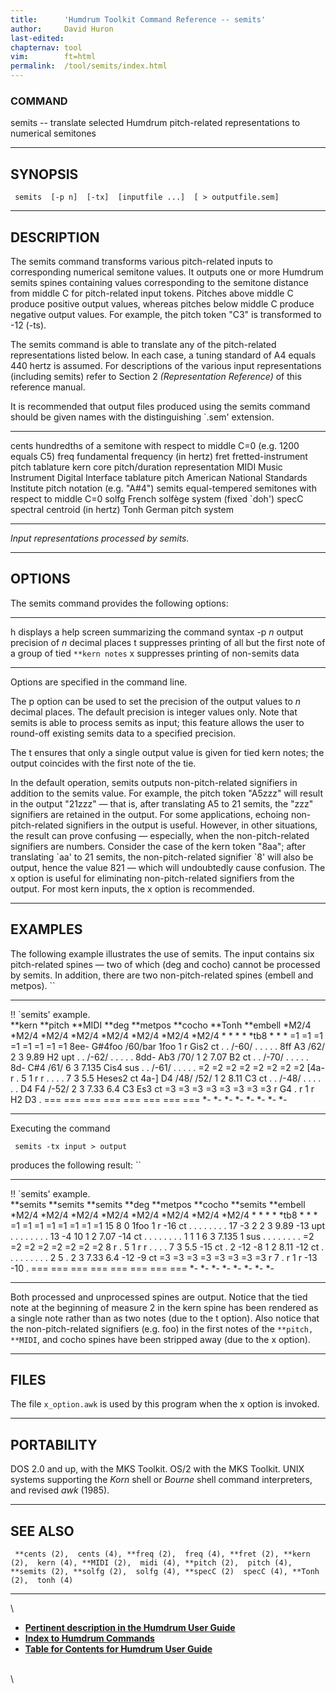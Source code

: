 ```yaml
---
title:		'Humdrum Toolkit Command Reference -- semits'
author:		David Huron
last-edited:	
chapternav:	tool
vim:		ft=html
permalink:	/tool/semits/index.html
---
```


### COMMAND

<span class="tool">semits</span> -- translate selected Humdrum pitch-related representations
to numerical semitones

------------------------------------------------------------------------

## SYNOPSIS ##

` semits  [-p n]  [-tx]  [inputfile ...]  [ > outputfile.sem]`

------------------------------------------------------------------------

## DESCRIPTION ##

The <span class="tool">semits</span> command transforms various pitch-related inputs to
corresponding numerical semitone values. It outputs one or more Humdrum
<span class="rep">semits</span> spines containing values corresponding to the semitone
distance from middle C for pitch-related input tokens. Pitches above
middle C produce positive output values, whereas pitches below middle C
produce negative output values. For example, the <span class="rep">pitch</span> token \"C3\"
is transformed to -12 (-ts).

The <span class="tool">semits</span> command is able to translate any of the pitch-related
representations listed below. In each case, a tuning standard of A4
equals 440 hertz is assumed. For descriptions of the various input
representations (including <span class="rep">semits</span>) refer to Section 2
*(Representation Reference)* of this reference manual.

It is recommended that output files produced using the <span class="tool">semits</span>
command should be given names with the distinguishing \`.sem\'
extension.

------------ ---------------------------------------------------------------------------
<span class="rep">cents</span>    hundredths of a semitone with respect to middle C=0 (e.g. 1200 equals C5)
<span class="rep">freq</span>     fundamental frequency (in hertz)
<span class="rep">fret</span>     fretted-instrument pitch tablature
<span class="rep">kern</span>     core pitch/duration representation
<span class="rep">MIDI</span>     Music Instrument Digital Interface tablature
<span class="rep">pitch</span>    American National Standards Institute pitch notation (e.g. \"A\#4\")
<span class="rep">semits</span>   equal-tempered semitones with respect to middle C=0
<span class="rep">solfg</span>    French solfège system (fixed \`doh\')
<span class="rep">specC</span>    spectral centroid (in hertz)
<span class="rep">Tonh</span>     German pitch system
------------ ---------------------------------------------------------------------------

*Input representations processed by <span class="tool">semits</span>.*

------------------------------------------------------------------------

## OPTIONS ##

The <span class="tool">semits</span> command provides the following options:

-------- ---------------------------------------------------------------------------------
<span class="option">h</span>   displays a help screen summarizing the command syntax
-p *n*   output precision of *n* decimal places
<span class="option">t</span>   suppresses printing of all but the first note of a group of tied `**kern notes`
<span class="option">x</span>   suppresses printing of non-semits data
-------- ---------------------------------------------------------------------------------

Options are specified in the command line.

The <span class="option">p</span> option can be used to set the precision of the output values
to *n* decimal places. The default precision is integer values only.
Note that <span class="tool">semits</span> is able to process <span class="rep">semits</span> as input; this
feature allows the user to round-off existing <span class="rep">semits</span> data to a
specified precision.

The <span class="option">t</span> ensures that only a single output value is given for tied
<span class="rep">kern</span> notes; the output coincides with the first note of the tie.

In the default operation, <span class="tool">semits</span> outputs non-pitch-related
signifiers in addition to the semits value. For example, the <span class="rep">pitch</span>
token \"A5zzz\" will result in the output \"21zzz\" &mdash; that is, after
translating A5 to 21 semits, the \"zzz\" signifiers are retained in the
output. For some applications, echoing non-pitch-related signifiers in
the output is useful. However, in other situations, the result can prove
confusing &mdash; especially, when the non-pitch-related signifiers are
numbers. Consider the case of the <span class="rep">kern</span> token \"8aa\"; after
translating \`aa\' to 21 semits, the non-pitch-related signifier \`8\'
will also be output, hence the value 821 &mdash; which will undoubtedly
cause confusion. The <span class="option">x</span> option is useful for eliminating
non-pitch-related signifiers from the output. For most <span class="rep">kern</span> inputs,
the <span class="option">x</span> option is recommended.

------------------------------------------------------------------------

## EXAMPLES ##

The following example illustrates the use of <span class="tool">semits</span>. The input
contains six pitch-related spines &mdash; two of which (<span class="rep">deg</span> and
<span class="rep">cocho</span>) cannot be processed by <span class="tool">semits</span>. In addition, there are two
non-pitch-related spines (<span class="rep">embell</span> and <span class="rep">metpos</span>). ``

------------------------ ----------- ----------- --------- ------------ ----------- ---------- ------------
!! \`semits\' example.                                                                         
\*\*kern                 \*\*pitch   \*\*MIDI    \*\*deg   \*\*metpos   \*\*cocho   \*\*Tonh   \*\*embell
\*M2/4                   \*M2/4      \*M2/4      \*M2/4    \*M2/4       \*M2/4      \*M2/4     \*M2/4
\*                       \*          \*          \*        \*tb8        \*          \*         \*
=1                       =1          =1          =1        =1           =1          =1         =1
8ee-                     G\#4foo     /60/bar     1foo      1            r           Gis2       ct
.                        .           /-60/       .         .            .           .          .
8ff                      A3          /62/        2         3            9.89        H2         upt
.                        .           /-62/       .         .            .           .          .
8dd-                     Ab3         /70/        1         2            7.07        B2         ct
.                        .           /-70/       .         .            .           .          .
8d-                      C\#4        /61/        6         3            7.135       Cis4       sus
.                        .           /-61/       .         .            .           .          .
=2                       =2          =2          =2        =2           =2          =2         =2
\[4a-                    r           .           5         1            r           r          .
.                        .           .           7         3            5.5         Heses2     ct
4a-\]                    D4          /48/ /52/   1         2            8.11        C3         ct
.                        .           /-48/       .         .            .           .          .
.                        D4 F4       /-52/       2         3            7.33 6.4    C3 Es3     ct
=3                       =3          =3          =3        =3           =3          =3         =3
r                        G4          .           r         1            r           H2 D3      .
===                      ===         ===         ===       ===          ===         ===        ===
\*-                      \*-         \*-         \*-       \*-          \*-         \*-        \*-
------------------------ ----------- ----------- --------- ------------ ----------- ---------- ------------

Executing the command

` semits -tx input > output`

produces the following result: ``

------------------------ ------------ ------------ --------- ------------ ----------- ------------ ------------
!! \`semits\' example.                                                                             
\*\*semits               \*\*semits   \*\*semits   \*\*deg   \*\*metpos   \*\*cocho   \*\*semits   \*\*embell
\*M2/4                   \*M2/4       \*M2/4       \*M2/4    \*M2/4       \*M2/4      \*M2/4       \*M2/4
\*                       \*           \*           \*        \*tb8        \*          \*           \*
=1                       =1           =1           =1        =1           =1          =1           =1
15                       8            0            1foo      1            r           -16          ct
.                        .            .            .         .            .           .            .
17                       -3           2            2         3            9.89        -13          upt
.                        .            .            .         .            .           .            .
13                       -4           10           1         2            7.07        -14          ct
.                        .            .            .         .            .           .            .
1                        1            1            6         3            7.135       1            sus
.                        .            .            .         .            .           .            .
=2                       =2           =2           =2        =2           =2          =2           =2
8                        r            .            5         1            r           r            .
.                        .            .            7         3            5.5         -15          ct
.                        2            -12 -8       1         2            8.11        -12          ct
.                        .            .            .         .            .           .            .
.                        2 5          .            2         3            7.33 6.4    -12 -9       ct
=3                       =3           =3           =3        =3           =3          =3           =3
r                        7            .            r         1            r           -13 -10      .
===                      ===          ===          ===       ===          ===         ===          ===
\*-                      \*-          \*-          \*-       \*-          \*-         \*-          \*-
------------------------ ------------ ------------ --------- ------------ ----------- ------------ ------------

Both processed and unprocessed spines are output. Notice that the tied
note at the beginning of measure 2 in the <span class="rep">kern</span> spine has been
rendered as a single note rather than as two notes (due to the <span class="option">t</span>
option). Also notice that the non-pitch-related signifiers (e.g. foo) in
the first notes of the `**pitch, **MIDI`, and <span class="rep">cocho</span> spines have been
stripped away (due to the <span class="option">x</span> option).

------------------------------------------------------------------------

## FILES ##

The file `x_option.awk` is used by this program when the <span class="option">x</span> option
is invoked.

------------------------------------------------------------------------

## PORTABILITY ##

DOS 2.0 and up, with the MKS Toolkit. OS/2 with the MKS Toolkit. UNIX
systems supporting the *Korn* shell or *Bourne* shell command
interpreters, and revised *awk* (1985).

------------------------------------------------------------------------

## SEE ALSO ##

` **cents (2),  cents (4), **freq (2),  freq (4), **fret (2), **kern (2),  kern (4), **MIDI (2),  midi (4), **pitch (2),  pitch (4), **semits (2), **solfg (2),  solfg (4), **specC (2)  specC (4), **Tonh (2),  tonh (4)`

------------------------------------------------------------------------

\

-   [**Pertinent description in the Humdrum User
    Guide**](../guide04.html#Semitones)
-   [**Index to Humdrum Commands**](../commands.toc.html)
-   [**Table for Contents for Humdrum User Guide**](../guide.toc.html)

\
\
